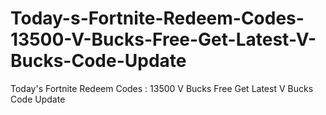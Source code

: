 # Today-s-Fortnite-Redeem-Codes-13500-V-Bucks-Free-Get-Latest-V-Bucks-Code-Update
Today's Fortnite Redeem Codes : 13500 V Bucks Free Get Latest  V Bucks Code Update
